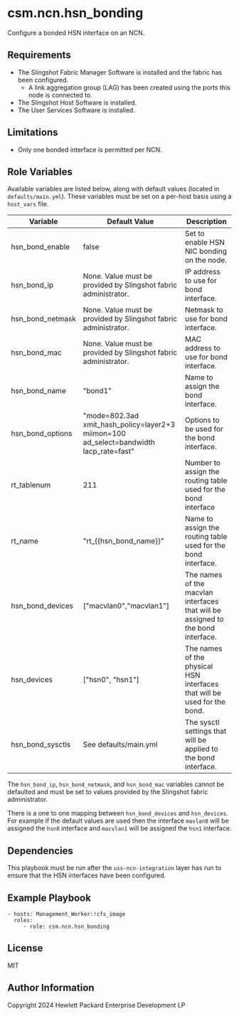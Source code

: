 # csm.ncn.hsn_bonding

Configure a bonded HSN interface on an NCN.

## Requirements

* The Slingshot Fabric Manager Software is installed and the fabric has been configured.
  * A link aggregation group (LAG) has been created using the ports this node is connected to.
* The Slingshot Host Software is installed.
* The User Services Software is installed.

## Limitations

* Only one bonded interface is permitted per NCN.

## Role Variables

Available variables are listed below, along with default values (located in `defaults/main.yml`). These variables must be set on a per-host basis using a `host_vars` file.

| Variable         | Default Value                                                                          | Description                                                                      |
|------------------|----------------------------------------------------------------------------------------|----------------------------------------------------------------------------------|
| hsn_bond_enable  | false                                                                                  | Set to enable HSN NIC bonding on the node.                                       |
| hsn_bond_ip      | None. Value must be provided by Slingshot fabric administrator.                        | IP address to use for bond interface.                                            |
| hsn_bond_netmask | None. Value must be provided by Slingshot fabric administrator.                        | Netmask to use for bond interface.                                               |
| hsn_bond_mac     | None. Value must be provided by Slingshot fabric administrator.                        | MAC address to use for bond interface.                                           |
| hsn_bond_name    | "bond1"                                                                                | Name to assign the bond interface.                                               |
| hsn_bond_options | "mode=802.3ad xmit_hash_policy=layer2+3 miimon=100 ad_select=bandwidth lacp_rate=fast" | Options to be used for the bond interface.                                       |
| rt_tablenum      | 211                                                                                    | Number to assign the routing table used for the bond interface                   |
| rt_name          | "rt_{{hsn_bond_name}}"                                                                 | Name to assign the routing table used for the bond interface.                    |
| hsn_bond_devices | ["macvlan0","macvlan1"]                                                                | The names of the macvlan interfaces that will be assigned to the bond interface. |
| hsn_devices      | ["hsn0", "hsn1"]                                                                       | The names of the physical HSN interfaces that will be used for the bond.         |
| hsn_bond_sysctls | See defaults/main.yml                                                                  | The sysctl settings that will be applied to the bond interface.                  |

The `hsn_bond_ip`, `hsn_bond_netmask`, and `hsn_bond_mac` variables cannot be defaulted and must be set to values provided by the Slingshot fabric administrator.

There is a one to one mapping between `hsn_bond_devices` and `hsn_devices`. For example if the default values are used then the interface `mavlan0` will be assigned the `hsn0` interface 
and `macvlan1` will be assigned the `hsn1` interface.

## Dependencies

This playbook must be run after the `uss-ncn-integration` layer has run to ensure that the HSN interfaces have been configured.

## Example Playbook

    - hosts: Management_Worker:!cfs_image
      roles:
         - role: csm.ncn.hsn_bonding

License
-------

MIT

Author Information
------------------

Copyright 2024 Hewlett Packard Enterprise Development LP
